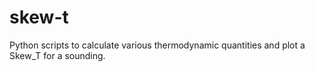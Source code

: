 # skew-t
Python scripts to calculate various thermodynamic quantities and plot a Skew_T for a sounding.
